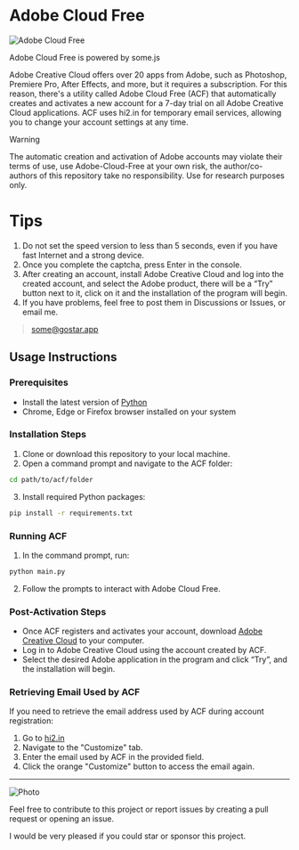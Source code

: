 # Adobe Cloud Free

![Adobe Cloud Free](https://github.com/somebodyscript/adobe-cloud-free/assets/144458220/7395c473-6090-4a9b-923a-7d304d238b05)

Adobe Cloud Free is powered by some.js

Adobe Creative Cloud offers over 20 apps from Adobe, such as Photoshop, Premiere Pro, After Effects, and more, but it requires a subscription. For this reason, there's a utility called Adobe Cloud Free (ACF) that automatically creates and activates a new account for a 7-day trial on all Adobe Creative Cloud applications. ACF uses hi2.in for temporary email services, allowing you to change your account settings at any time.

> [!Warning]
> The automatic creation and activation of Adobe accounts may violate their terms of use, use Adobe-Cloud-Free at your own risk, the author/co-authors of this repository take no responsibility. Use for research purposes only.

# Tips
1. Do not set the speed version to less than 5 seconds, even if you have fast Internet and a strong device. 
2. Once you complete the captcha, press Enter in the console. 
3. After creating an account, install Adobe Creative Cloud and log into the created account, and select the Adobe product, there will be a “Try” button next to it, click on it and the installation of the program will begin.
4. If you have problems, feel free to post them in Discussions or Issues, or email me.
> some@gostar.app

## Usage Instructions

### Prerequisites

- Install the latest version of [Python](https://www.python.org/downloads/)
- Chrome, Edge or Firefox browser installed on your system

### Installation Steps

1. Clone or download this repository to your local machine.
2. Open a command prompt and navigate to the ACF folder:
``` bash
cd path/to/acf/folder
```
3. Install required Python packages:
```bash
pip install -r requirements.txt
```


### Running ACF

1. In the command prompt, run:
``` bash
python main.py
```

2. Follow the prompts to interact with Adobe Cloud Free.

### Post-Activation Steps

- Once ACF registers and activates your account, download [Adobe Creative Cloud](https://creativecloud.adobe.com/apps/download/creative-cloud?locale=en) to your computer.
- Log in to Adobe Creative Cloud using the account created by ACF.
- Select the desired Adobe application in the program and click “Try”, and the installation will begin.

### Retrieving Email Used by ACF

If you need to retrieve the email address used by ACF during account registration:

1. Go to [hi2.in](https://hi2.in/#/)
2. Navigate to the "Customize" tab.
3. Enter the email used by ACF in the provided field.
4. Click the orange "Customize" button to access the email again.

---
![Photo](https://github.com/somebodyscript/adobe-cloud-free/assets/144458220/74469dba-5053-483e-9984-b4f03ebb6485)

Feel free to contribute to this project or report issues by creating a pull request or opening an issue.

I would be very pleased if you could star or sponsor this project.
